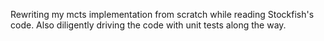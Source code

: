 Rewriting my mcts implementation from scratch while reading Stockfish's code. Also diligently driving the code with unit tests along the way.
